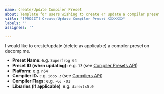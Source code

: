 ```yaml
---
name: Create/Update Compiler Preset
about: Template for users wishing to create or update a compiler preset
title: "[PRESET] Create/Update Compiler Preset XXXXXXX"
labels: ''
assignees: ''

---
```


I would like to create/update (delete as applicable) a compiler preset on decomp.me.

- **Preset Name:** e.g. `Superfrog 64`
- **Preset ID (when updating):** e.g. `13` (see [Compiler Presets API](https://decomp.me/api/preset))
- **Platform:** e.g. `n64`
- **Compiler ID:** e.g. `ido5.3` (see [Compilers API](https://decomp.me/api/compilers)) 
- **Compiler Flags:** e.g. `-G0 -O1`
- **Libraries (if applicable):**  e.g. `directx5.0`
